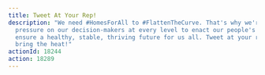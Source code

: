 ```yaml
---
title: Tweet At Your Rep!
description: "We need #HomesForAll to #FlattenTheCurve. That's why we're putting
  pressure on our decision-makers at every level to enact our people's plan to
  ensure a healthy, stable, thriving future for us all. Tweet at your rep to
  bring the heat!"
actionId: 18244
action: 18289
---
```

